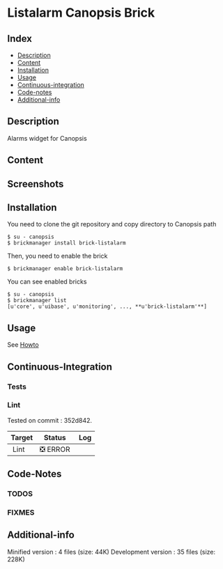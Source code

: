 # Listalarm Canopsis Brick

## Index

- [Description](#description)
- [Content](#content)
- [Installation](#installation)
- [Usage](#usage)
- [Continuous-integration](#continuous-integration)
- [Code-notes](#code-notes)
- [Additional-info](#additional-info)

## Description

Alarms widget for Canopsis

## Content



## Screenshots



## Installation

You need to clone the git repository and copy directory to Canopsis path

    $ su - canopsis
    $ brickmanager install brick-listalarm

Then, you need to enable the brick

    $ brickmanager enable brick-listalarm

You can see enabled bricks

    $ su - canopsis
    $ brickmanager list
    [u'core', u'uibase', u'monitoring', ..., **u'brick-listalarm'**]

## Usage

See [Howto](https://git.canopsis.net/canopsis-ui-bricks/brick-listalarm/blob/master/doc/index.rst)

## Continuous-Integration

### Tests



### Lint

Tested on commit : 352d842.

| Target | Status | Log |
| ------ | ------ | --- |
| Lint   | :negative_squared_cross_mark: ERROR |  |


## Code-Notes

### TODOS



### FIXMES



## Additional-info

Minified version : 4 files (size: 44K)
Development version : 35 files (size: 228K)
